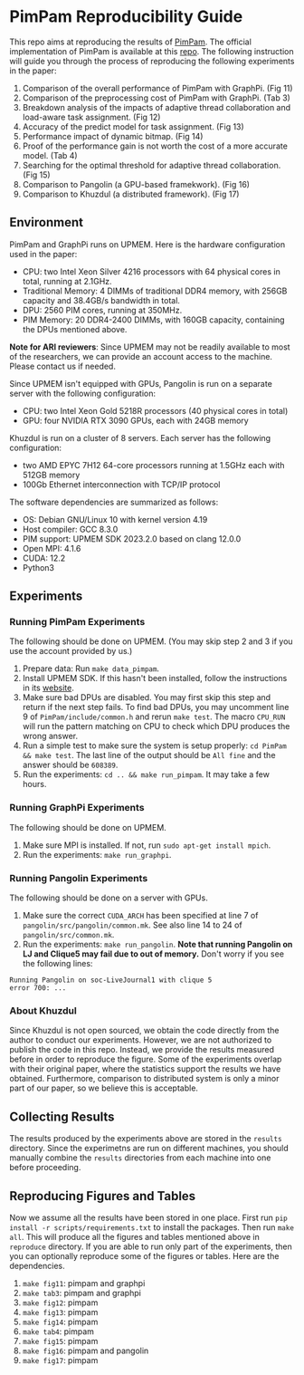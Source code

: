 # PimPam Reproducibility Guide
This repo aims at reproducing the results of [PimPam](https://people.iiis.tsinghua.edu.cn/~gaomy/pubs/slides/pimpam.sigmod24.slides.pdf). The official implementation of PimPam is available at this [repo](https://github.com/tsinghua-ideal/PimPam). The following instruction will guide you through the process of reproducing the following experiments in the paper:
1. Comparison of the overall performance of PimPam with GraphPi. (Fig 11)
1. Comparison of the preprocessing cost of PimPam with GraphPi. (Tab 3)
1. Breakdown analysis of the impacts of adaptive thread collaboration and load-aware task assignment. (Fig 12)
1. Accuracy of the predict model for task assignment. (Fig 13)
1. Performance impact of dynamic bitmap. (Fig 14)
1. Proof of the performance gain is not worth the cost of a more accurate model. (Tab 4)
1. Searching for the optimal threshold for adaptive thread collaboration. (Fig 15)
1. Comparison to Pangolin (a GPU-based framekwork). (Fig 16)
1. Comparison to Khuzdul (a distributed framework). (Fig 17)

## Environment
PimPam and GraphPi runs on UPMEM. Here is the hardware configuration used in the paper:
- CPU:  two Intel Xeon Silver 4216 processors with 64 physical cores in total, running at 2.1GHz.
- Traditional Memory: 4 DIMMs of traditional DDR4 memory, with 256GB capacity and 38.4GB/s bandwidth in total.
- DPU: 2560 PIM cores, running at 350MHz.
- PIM Memory: 20 DDR4-2400 DIMMs, with 160GB capacity, containing the DPUs mentioned above.

**Note for ARI reviewers**: Since UPMEM may not be readily available to most of the researchers, we can provide an account access to the machine. Please contact us if needed.

Since UPMEM isn't equipped with GPUs, Pangolin is run on a separate server with the following configuration:
- CPU: two Intel Xeon Gold 5218R processors (40 physical cores in total)
- GPU: four NVIDIA RTX 3090 GPUs, each with 24GB memory

Khuzdul is run on a cluster of 8 servers. Each server has the following configuration:
- two AMD EPYC 7H12 64-core processors running at 1.5GHz each with 512GB memory
- 100Gb Ethernet interconnection with TCP/IP protocol

The software dependencies are summarized as follows:
- OS: Debian GNU/Linux 10 with kernel version 4.19
- Host compiler: GCC 8.3.0
- PIM support: UPMEM SDK 2023.2.0 based on clang 12.0.0
- Open MPI: 4.1.6
- CUDA: 12.2
- Python3

## Experiments
### Running PimPam Experiments
The following should be done on UPMEM. (You may skip step 2 and 3 if you use the account provided by us.)
1. Prepare data: Run `make data_pimpam`.
1. Install UPMEM SDK. If this hasn't been installed, follow the instructions in its [website](https://sdk.upmem.com/2023.2.0/01_Install.html).
1. Make sure bad DPUs are disabled. You may first skip this step and return if the next step fails. To find bad DPUs, you may uncomment line 9 of `PimPam/include/common.h` and rerun `make test`. The macro `CPU_RUN` will run the pattern matching on CPU to check which DPU produces the wrong answer.
1. Run a simple test to make sure the system is setup properly: `cd PimPam && make test`.
The last line of the output should be `All fine` and the answer should be `608389`.
1. Run the experiments: `cd .. && make run_pimpam`. It may take a few hours.

### Running GraphPi Experiments
The following should be done on UPMEM.
1. Make sure MPI is installed. If not, run `sudo apt-get install mpich`.
1. Run the experiments: `make run_graphpi`.

### Running Pangolin Experiments
The following should be done on a server with GPUs.
1. Make sure the correct `CUDA_ARCH` has been specified at line 7 of `pangolin/src/pangolin/common.mk`. See also line 14 to 24 of `pangolin/src/common.mk`.
1. Run the experiments: `make run_pangolin`. **Note that running Pangolin on LJ and Clique5 may fail due to out of memory.** Don't worry if you see the following lines:
```
Running Pangolin on soc-LiveJournal1 with clique 5
error 700: ...
```

### About Khuzdul
Since Khuzdul is not open sourced, we obtain the code directly from the author to conduct our experiments. However, we are not authorized to publish the code in this repo. Instead, we provide the results measured before in order to reproduce the figure. Some of the experiments overlap with their original paper, where the statistics support the results we have obtained. Furthermore, comparison to distributed system is only a minor part of our paper, so we believe this is acceptable.

## Collecting Results
The results produced by the experiments above are stored in the `results` directory. Since the experimetns are run on different machines, you should manually combine the `results` directories from each machine into one before proceeding.

## Reproducing Figures and Tables
Now we assume all the results have been stored in one place. First run `pip install -r scripts/requirements.txt` to install the packages. Then run `make all`. This will produce all the figures and tables mentioned above in `reproduce` directory. If you are able to run only part of the experiments, then you can optionally reproduce some of the figures or tables. Here are the dependencies.
1. `make fig11`: pimpam and graphpi
1. `make tab3`: pimpam and graphpi
1. `make fig12`: pimpam
1. `make fig13`: pimpam
1. `make fig14`: pimpam
1. `make tab4`: pimpam
1. `make fig15`: pimpam
1. `make fig16`: pimpam and pangolin
1. `make fig17`: pimpam

